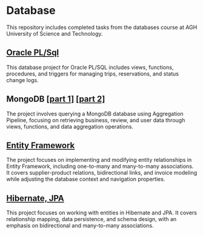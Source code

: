 # Database
This repository includes completed tasks from the databases course at AGH University of Science and Technology.

## [Oracle PL/Sql](lab1/Lab1.md)
This database project for Oracle PL/SQL includes views, functions, procedures, and triggers for managing trips, reservations, and status change logs.

## MongoDB [[part 1]](lab2/Lab2-cw.md) [[part 2]](lab2/Lab2-cwd.md)
The project involves querying a MongoDB database using Aggregation Pipeline, focusing on retrieving business, review, and user data through views, functions, and data aggregation operations.

## [Entity Framework](lab3/Lab3.md)
The project focuses on implementing and modifying entity relationships in Entity Framework, including one-to-many and many-to-many associations. It covers supplier-product relations, bidirectional links, and invoice modeling while adjusting the database context and navigation properties.

## [Hibernate, JPA](lab4/Lab4.md)
This project focuses on working with entities in Hibernate and JPA. It covers relationship mapping, data persistence, and schema design, with an emphasis on bidirectional and many-to-many associations.
